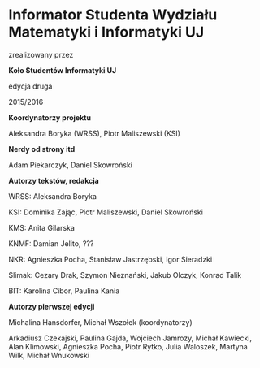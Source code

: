 # Informator Studenta Wydziału Matematyki i Informatyki UJ

zrealizowany przez

**Koło Studentów Informatyki UJ**

edycja druga

2015/2016

**Koordynatorzy projektu**

Aleksandra Boryka (WRSS), Piotr Maliszewski (KSI)

**Nerdy od strony itd**

Adam Piekarczyk, Daniel Skowroński

**Autorzy tekstów, redakcja**

WRSS: Aleksandra Boryka

KSI: Dominika Zając, Piotr Maliszewski, Daniel Skowroński

KMS: Anita Gilarska

KNMF: Damian Jelito, ???

NKR: Agnieszka Pocha, Stanisław Jastrzębski, Igor Sieradzki

Ślimak: Cezary Drak, Szymon Nieznański, Jakub Olczyk, Konrad Talik

BIT: Karolina Cibor, Paulina Kania

**Autorzy pierwszej edycji**

Michalina Hansdorfer, Michał Wszołek (koordynatorzy)

Arkadiusz Czekajski, Paulina Gajda, Wojciech Jamrozy, Michał Kawiecki, Alan Klimowski, Agnieszka Pocha, Piotr Rytko, Julia Waloszek, Martyna Wilk, Michał Wnukowski
